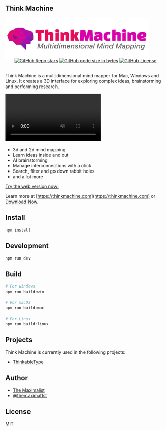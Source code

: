## Think Machine

<img src="src/renderer/src/assets/logo-square.png" alt="Think Machine — Multidimensional Mind Mapping" class="logo" style="max-width: 450px;" />

<div class="badges" style="text-align: center; margin-top: -10px;">
<a href="https://github.com/themaximalist/thinkmachine"><img alt="GitHub Repo stars" src="https://img.shields.io/github/stars/themaximal1st/thinkmachine"></a>
<a href="https://github.com/themaximalist/thinkmachine"><img alt="GitHub code size in bytes" src="https://img.shields.io/github/languages/code-size/themaximal1st/thinkmachine"></a>
<a href="https://github.com/themaximalist/thinkmachine"><img alt="GitHub License" src="https://img.shields.io/github/license/themaximal1st/thinkmachine"></a>
</div>
<br />

Think Machine is a multidimensional mind mapper for Mac, Windows and Linux.  It creates a 3D interface for exploring complex ideas, brainstorming and performing research.

<video src="https://thinkmachine.com/videos/video8.mp4" autoplay muted loop class="w-full max-w-lg my-10"></video>

* 3d and 2d mind mapping
* Learn ideas inside and out
* AI brainstorming
* Manage interconnections with a click
* Search, filter and go down rabbit holes
* and a lot more

<a href="https://app.thinkmachine.com">Try the web version now!</a>

Learn more at [https://thinkmachine.com](https://thinkmachine.com) or [Download Now](https://thinkmachine.com/download).

## Install

```bash
npm install
```

## Development

```bash
npm run dev
```

## Build

```bash
# For windows
npm run build:win

# For macOS
npm run build:mac

# For Linux
npm run build:linux
```

## Projects

Think Machine is currently used in the following projects:

-   [ThinkableType](https://thinkabletype.com)

## Author

-   [The Maximalist](https://themaximalist.com/)
-   [@themaximal1st](https://twitter.com/themaximal1st)

## License

MIT
